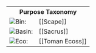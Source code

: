 <!-- wiki-header-section:start -->
<!--# Current Line
_Add nicknames or alternative titles here_

<img src="wiki_images/Current Line.png"><i></i></img>

<!-- wiki-header-section:end -->

<!-- taxonomy-table-section:start -->
<div class="taxonomy-table">
  <table>
    <tr>
      <th colspan="3">Purpose Taxonomy</th>
    </tr>
    <tr>
      <td class="taxon-label"><img src="../svg/bin.svg" class="taxon-icon">Bin:</td>
      <td class="taxon-content" colspan="2">[[Scape]]</td>
    </tr>
    <tr>
      <td class="taxon-label"><img src="../svg/basin.svg" class="taxon-icon">Basin:</td>
      <td class="taxon-content" colspan="2">[[Sacrus]]</td>
    </tr>
    <tr>
      <td class="taxon-label"><img src="../svg/eco.svg" class="taxon-icon">Eco:</td>
      <td class="taxon-content" colspan="2">[[Toman Ecoss]]</td>
    </tr>
  </table>
</div>
<!-- taxonomy-table-section:end -->
<!--
Write an introductory paragraph about Current Line here. Summarize what the subject is and its significance within the world.

<!--## Main Section

Write detailed content about Current Line here, organized into appropriate sections.

<div class="feathermark">
 <p class="feathermark-attribution">Corvi's Feathermark</p>   
</div>

## Additional Sections

Continue with more sections as needed.

## Images

<img src="wiki_images/Current Line_detail.png"><i>Caption describing a detailed aspect of Current Line</i></img>

## Related Wiki Pages

- [[Related Page 1]]
- [[Related Page 2]]
- [[Related Page 3]]
